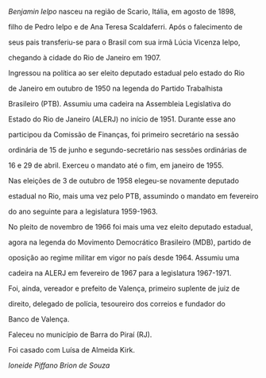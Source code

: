 

*Benjamin Ielpo* nasceu na região de Scario, Itália, em agosto de 1898,

filho de Pedro Ielpo e de Ana Teresa Scaldaferri. Após o falecimento de

seus pais transferiu-se para o Brasil com sua irmã Lúcia Vicenza Ielpo,

chegando à cidade do Rio de Janeiro em 1907.



Ingressou na política ao ser eleito deputado estadual pelo estado do Rio

de Janeiro em outubro de 1950 na legenda do Partido Trabalhista

Brasileiro (PTB). Assumiu uma cadeira na Assembleia Legislativa do

Estado do Rio de Janeiro (ALERJ) no início de 1951. Durante esse ano

participou da Comissão de Finanças, foi primeiro secretário na sessão

ordinária de 15 de junho e segundo-secretário nas sessões ordinárias de

16 e 29 de abril. Exerceu o mandato até o fim, em janeiro de 1955.



Nas eleições de 3 de outubro de 1958 elegeu-se novamente deputado

estadual no Rio, mais uma vez pelo PTB, assumindo o mandato em fevereiro

do ano seguinte para a legislatura 1959-1963.



No pleito de novembro de 1966 foi mais uma vez eleito deputado estadual,

agora na legenda do Movimento Democrático Brasileiro (MDB), partido de

oposição ao regime militar em vigor no país desde 1964. Assumiu uma

cadeira na ALERJ em fevereiro de 1967 para a legislatura 1967-1971.



Foi, ainda, vereador e prefeito de Valença, primeiro suplente de juiz de

direito, delegado de polícia, tesoureiro dos correios e fundador do

Banco de Valença.



Faleceu no município de Barra do Piraí (RJ).



Foi casado com Luísa de Almeida Kirk.



*Ioneide Piffano Brion de Souza*



